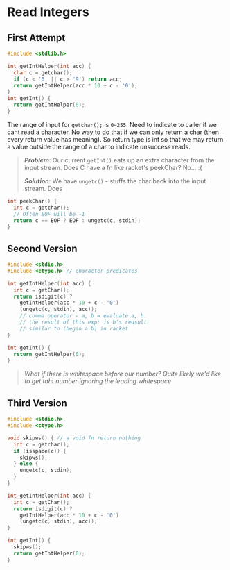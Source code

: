 # Read Integers

## First Attempt

```C
#include <stdlib.h>

int getIntHelper(int acc) {
  char c = getchar();
  if (c < '0' || c > '9') return acc;
  return getIntHelper(acc * 10 + c - '0');
}
int getInt() {
  return getIntHelper(0);
}
```

The range of input for `getchar();` is `0~255`. Need to indicate to caller if we cant read a character. No way to do that if we can only return a char (then every return value has meaning). So return type is int so that we may return a value outside the range of a char to indicate unsuccess reads.

> ***Problem***: Our current `getInt()` eats up an extra character from the input stream. Does C have a fn like racket's peekChar? No... :(
>
> ***Solution***: We have `ungetc()` - stuffs the char back into the input stream. Does

```C
int peekChar() {
  int c = getchar();
  // Often EOF will be -1
  return c == EOF ? EOF : ungetc(c, stdin);
}
```

## Second Version

```C
#include <stdio.h>
#include <ctype.h> // character predicates

int getIntHelper(int acc) {
  int c = getChar();
  return isdigit(c) ?
    getIntHelper(acc * 10 + c - '0')
    (ungetc(c, stdin), acc));
    // comma operator - a, b = evaluate a, b
    // the result of this expr is b's reusult
    // similar to (begin a b) in racket
}

int getInt() {
  return getIntHelper(0);
}
```

> *What if there is whitespace before our number? Quite likely we'd like to get taht number ignoring the leading whitespace*

## Third Version

```C
#include <stdio.h>
#include <ctype.h>

void skipws() { // a void fn return nothing
  int c = getchar();
  if (isspace(c)) {
    skipws();
  } else {
    ungetc(c, stdin);
  }
}

int getIntHelper(int acc) {
  int c = getChar();
  return isdigit(c) ?
    getIntHelper(acc * 10 + c - '0')
    (ungetc(c, stdin), acc));
}

int getInt() {
  skipws();
  return getIntHelper(0);
}
```
